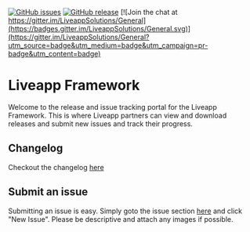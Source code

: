 [![GitHub issues](https://img.shields.io/github/issues/liveappsolutions/liveapp.svg)](https://github.com/LiveappSolutions/Liveapp/issues) [![GitHub release](https://img.shields.io/github/release/liveappsolutions/liveapp.svg)](https://github.com/LiveappSolutions/Liveapp/releases) [![Join the chat at https://gitter.im/LiveappSolutions/General](https://badges.gitter.im/LiveappSolutions/General.svg)](https://gitter.im/LiveappSolutions/General?utm_source=badge&utm_medium=badge&utm_campaign=pr-badge&utm_content=badge)
# Liveapp Framework

Welcome to the release and issue tracking portal for the Liveapp Framework. This is where Liveapp partners can view and download releases and submit new issues and track their progress.

## Changelog ##

Checkout the changelog [here](CHANGELOG.md)

## Submit an issue

Submitting an issue is easy. Simply goto the issue section [here](https://github.com/LiveappSolutions/Liveapp/issues) and click "New Issue". Please be descriptive and attach any images if possible.
